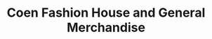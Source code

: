 ---
title: "Coen Fashion House and General Merchandise"
url: /lingayen/coen-fashion-house-and-general-merchandise/
shop: Kleidung
---